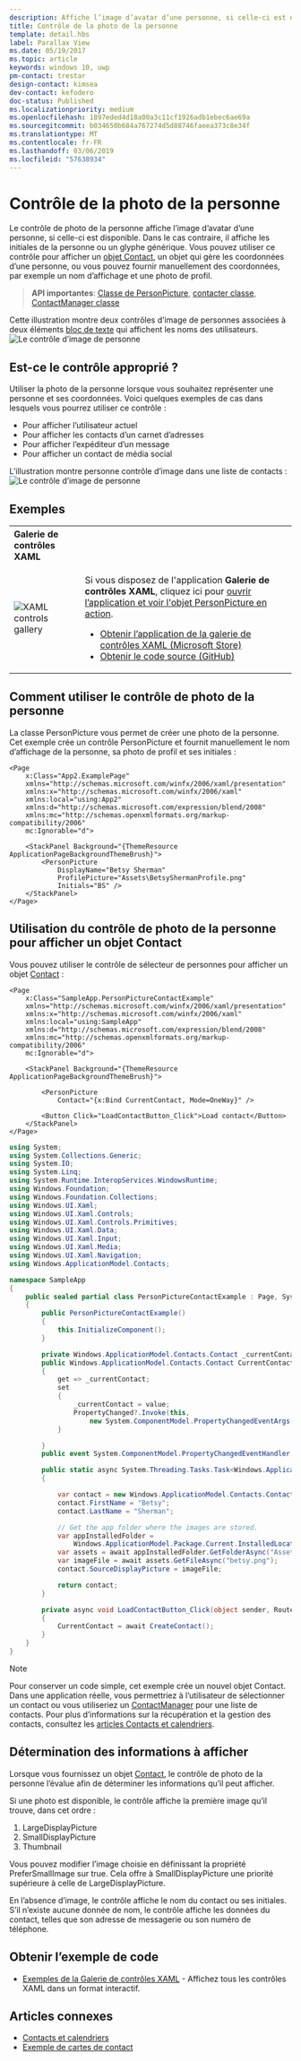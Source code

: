 ```yaml
---
description: Affiche l’image d’avatar d’une personne, si celle-ci est disponible. Dans le cas contraire, il affiche les initiales de la personne ou un glyphe générique.
title: Contrôle de la photo de la personne
template: detail.hbs
label: Parallax View
ms.date: 05/19/2017
ms.topic: article
keywords: windows 10, uwp
pm-contact: trestar
design-contact: kimsea
dev-contact: kefodero
doc-status: Published
ms.localizationpriority: medium
ms.openlocfilehash: 1897eded4d18a00a3c11cf1926adb1ebec6ae69a
ms.sourcegitcommit: b034650b684a767274d5d88746faeea373c8e34f
ms.translationtype: MT
ms.contentlocale: fr-FR
ms.lasthandoff: 03/06/2019
ms.locfileid: "57638934"
---
```

# <a name="person-picture-control"></a>Contrôle de la photo de la personne

Le contrôle de photo de la personne affiche l’image d’avatar d’une personne, si celle-ci est disponible. Dans le cas contraire, il affiche les initiales de la personne ou un glyphe générique. Vous pouvez utiliser ce contrôle pour afficher un [objet Contact](https://docs.microsoft.com/en-us/uwp/api/Windows.ApplicationModel.Contacts.Contact), un objet qui gère les coordonnées d’une personne, ou vous pouvez fournir manuellement des coordonnées, par exemple un nom d’affichage et une photo de profil.  

> **API importantes**: [Classe de PersonPicture](https://docs.microsoft.com/uwp/api/windows.ui.xaml.controls.personpicture), [contacter classe](https://docs.microsoft.com/en-us/uwp/api/Windows.ApplicationModel.Contacts.Contact), [ContactManager classe](https://docs.microsoft.com/en-us/uwp/api/Windows.ApplicationModel.Contacts.ContactManager)

Cette illustration montre deux contrôles d’image de personnes associées à deux éléments [bloc de texte](text-block.md) qui affichent les noms des utilisateurs. 
![Le contrôle d’image de personne](images/person-picture/person-picture_hero.png)


## <a name="is-this-the-right-control"></a>Est-ce le contrôle approprié ?

Utiliser la photo de la personne lorsque vous souhaitez représenter une personne et ses coordonnées. Voici quelques exemples de cas dans lesquels vous pourrez utiliser ce contrôle :
* Pour afficher l’utilisateur actuel
* Pour afficher les contacts d’un carnet d’adresses
* Pour afficher l’expéditeur d’un message 
* Pour afficher un contact de média social

L’illustration montre personne contrôle d’image dans une liste de contacts : ![Le contrôle d’image de personne](images/person-picture/person-picture-control.png)

## <a name="examples"></a>Exemples

<table>
<th align="left">Galerie de contrôles XAML<th>
<tr>
<td><img src="images/xaml-controls-gallery-sm.png" alt="XAML controls gallery"></img></td>
<td>
    <p>Si vous disposez de l'application <strong style="font-weight: semi-bold">Galerie de contrôles XAML</strong>, cliquez ici pour <a href="xamlcontrolsgallery:/item/PersonPicture">ouvrir l’application et voir l'objet PersonPicture en action</a>.</p>
    <ul>
    <li><a href="https://www.microsoft.com/store/productId/9MSVH128X2ZT">Obtenir l’application de la galerie de contrôles XAML (Microsoft Store)</a></li>
    <li><a href="https://github.com/Microsoft/Xaml-Controls-Gallery">Obtenir le code source (GitHub)</a></li>
    </ul>
</td>
</tr>
</table>

## <a name="how-to-use-the-person-picture-control"></a>Comment utiliser le contrôle de photo de la personne

La classe PersonPicture vous permet de créer une photo de la personne. Cet exemple crée un contrôle PersonPicture et fournit manuellement le nom d’affichage de la personne, sa photo de profil et ses initiales :

```xaml
<Page
    x:Class="App2.ExamplePage"
    xmlns="http://schemas.microsoft.com/winfx/2006/xaml/presentation"
    xmlns:x="http://schemas.microsoft.com/winfx/2006/xaml"
    xmlns:local="using:App2"
    xmlns:d="http://schemas.microsoft.com/expression/blend/2008"
    xmlns:mc="http://schemas.openxmlformats.org/markup-compatibility/2006"
    mc:Ignorable="d">

    <StackPanel Background="{ThemeResource ApplicationPageBackgroundThemeBrush}">
        <PersonPicture
            DisplayName="Betsy Sherman"
            ProfilePicture="Assets\BetsyShermanProfile.png"
            Initials="BS" />
    </StackPanel>
</Page>
```

## <a name="using-the-person-picture-control-to-display-a-contact-object"></a>Utilisation du contrôle de photo de la personne pour afficher un objet Contact

Vous pouvez utiliser le contrôle de sélecteur de personnes pour afficher un objet [Contact](https://docs.microsoft.com/en-us/uwp/api/Windows.ApplicationModel.Contacts.Contact) : 

```xaml
<Page
    x:Class="SampleApp.PersonPictureContactExample"
    xmlns="http://schemas.microsoft.com/winfx/2006/xaml/presentation"
    xmlns:x="http://schemas.microsoft.com/winfx/2006/xaml"
    xmlns:local="using:SampleApp"
    xmlns:d="http://schemas.microsoft.com/expression/blend/2008"
    xmlns:mc="http://schemas.openxmlformats.org/markup-compatibility/2006"
    mc:Ignorable="d">

    <StackPanel Background="{ThemeResource ApplicationPageBackgroundThemeBrush}">

        <PersonPicture
            Contact="{x:Bind CurrentContact, Mode=OneWay}" />
            
        <Button Click="LoadContactButton_Click">Load contact</Button>
    </StackPanel>
</Page>
```

```csharp
using System;
using System.Collections.Generic;
using System.IO;
using System.Linq;
using System.Runtime.InteropServices.WindowsRuntime;
using Windows.Foundation;
using Windows.Foundation.Collections;
using Windows.UI.Xaml;
using Windows.UI.Xaml.Controls;
using Windows.UI.Xaml.Controls.Primitives;
using Windows.UI.Xaml.Data;
using Windows.UI.Xaml.Input;
using Windows.UI.Xaml.Media;
using Windows.UI.Xaml.Navigation;
using Windows.ApplicationModel.Contacts;

namespace SampleApp
{
    public sealed partial class PersonPictureContactExample : Page, System.ComponentModel.INotifyPropertyChanged
    {
        public PersonPictureContactExample()
        {
            this.InitializeComponent();
        }

        private Windows.ApplicationModel.Contacts.Contact _currentContact; 
        public Windows.ApplicationModel.Contacts.Contact CurrentContact
        {
            get => _currentContact;
            set
            {
                _currentContact = value;
                PropertyChanged?.Invoke(this,
                    new System.ComponentModel.PropertyChangedEventArgs(nameof(CurrentContact)));
            }

        }
        public event System.ComponentModel.PropertyChangedEventHandler PropertyChanged;

        public static async System.Threading.Tasks.Task<Windows.ApplicationModel.Contacts.Contact> CreateContact()
        {

            var contact = new Windows.ApplicationModel.Contacts.Contact();
            contact.FirstName = "Betsy";
            contact.LastName = "Sherman";

            // Get the app folder where the images are stored.
            var appInstalledFolder = 
                Windows.ApplicationModel.Package.Current.InstalledLocation;
            var assets = await appInstalledFolder.GetFolderAsync("Assets");
            var imageFile = await assets.GetFileAsync("betsy.png");
            contact.SourceDisplayPicture = imageFile;

            return contact;
        }

        private async void LoadContactButton_Click(object sender, RoutedEventArgs e)
        {
            CurrentContact = await CreateContact();
        }
    }
}
```

> [!NOTE]
> Pour conserver un code simple, cet exemple crée un nouvel objet Contact. Dans une application réelle, vous permettriez à l’utilisateur de sélectionner un contact ou vous utiliseriez un [ContactManager](https://docs.microsoft.com/en-us/uwp/api/Windows.ApplicationModel.Contacts.ContactManager) pour une liste de contacts. Pour plus d’informations sur la récupération et la gestion des contacts, consultez les [articles Contacts et calendriers](../../contacts-and-calendar/index.md). 

## <a name="determining-which-info-to-display"></a>Détermination des informations à afficher

Lorsque vous fournissez un objet [Contact](https://docs.microsoft.com/en-us/uwp/api/Windows.ApplicationModel.Contacts.Contact), le contrôle de photo de la personne l’évalue afin de déterminer les informations qu’il peut afficher. 

Si une photo est disponible, le contrôle affiche la première image qu’il trouve, dans cet ordre :

1. LargeDisplayPicture
1. SmallDisplayPicture
1. Thumbnail

Vous pouvez modifier l’image choisie en définissant la propriété PreferSmallImage sur true. Cela offre à SmallDisplayPicture une priorité supérieure à celle de LargeDisplayPicture.

En l’absence d’image, le contrôle affiche le nom du contact ou ses initiales. S’il n’existe aucune donnée de nom, le contrôle affiche les données du contact, telles que son adresse de messagerie ou son numéro de téléphone. 

## <a name="get-the-sample-code"></a>Obtenir l’exemple de code

- [Exemples de la Galerie de contrôles XAML](https://github.com/Microsoft/Xaml-Controls-Gallery) - Affichez tous les contrôles XAML dans un format interactif.

## <a name="related-articles"></a>Articles connexes

* [Contacts et calendriers](../../contacts-and-calendar/index.md)
* [Exemple de cartes de contact](https://go.microsoft.com/fwlink/p/?LinkId=624040)
